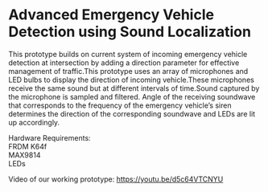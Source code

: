 # Advanced Emergency Vehicle Detection using Sound Localization
This prototype builds on current system of incoming emergency vehicle detection at intersection by adding a direction parameter for effective management of traffic.This prototype uses an array of microphones and LED bulbs to display the direction of incoming vehicle.These microphones receive the same sound but at different intervals of time.Sound captured by the microphone is sampled and filtered. Angle of the receiving soundwave that corresponds to the frequency of the emergency vehicle’s siren determines the direction of the corresponding soundwave and LEDs are lit up accordingly.

Hardware Requirements:<br/>
FRDM K64f<br/>
MAX9814<br/>
LEDs<br/>

Video of our working prototype: https://youtu.be/d5c64VTCNYU
